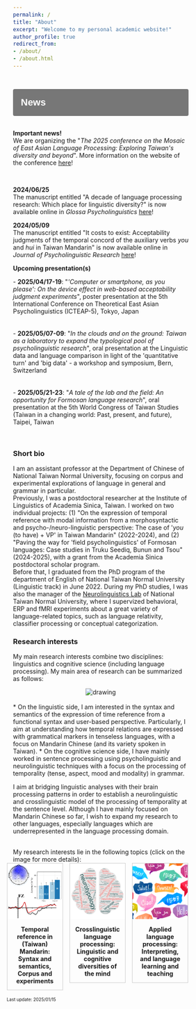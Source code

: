 ```yaml
---
permalink: /
title: "About"
excerpt: "Welcome to my personal academic website!"
author_profile: true
redirect_from: 
- /about/
- /about.html
---
```


<br>
<style>
.collapsible {
background-color: #777;
color: white;
cursor: pointer;
padding: 18px;
width: 100%;
border: none;
text-align: left;
outline: none;
border-radius: 4px;
font-size: 22px;
}

.active, .collapsible:hover {
background-color: #555;
}

.collapsible:after {
content: '\002B';
color: white;
font-weight: bold;
float: right;
margin-left: 5px;
}

.active:after {
content: "\2212";
}

.content {
padding: 0 18px;
max-height: 0;
overflow: hidden;
transition: max-height 0.4s ease-out;
background-color: #eeeeee;
color: #e06666;
border-left: solid #777 4px;
border-radius: 4px;
font-size: 18px;
}
</style>

<body>
<button class="collapsible"><b>News</b></button>
<div class="content">
<br>
<p><b>Important news!</b><br>We are organizing the "<i>The 2025 conference on the Mosaic of East Asian Language Processing: Exploring Taiwan's diversity and beyond</i>". More information on the website of the conference <a href="https://sites.google.com/view/mealp-2025/home" target="_blank">here</a>!
</p>
<br>
<p><b>2024/06/25</b><br>The manuscript entitled "A decade of language processing research: Which place for linguistic diversity?" is now available online in <i>Glossa Psycholinguistics</i> <a href="https://doi.org/10.5070/G60111432" target="_blank">here</a>!
</p>
<p><b>2024/05/09</b><br>The manuscript entitled "It costs to exist: Acceptability judgments of the temporal concord of the auxiliary verbs <i>you</i> and <i>hui</i> in Taiwan Mandarin" is now available online in <i>Journal of Psycholinguistic Research</i> <a href="https://doi.org/10.1007/s10936-024-10086-5" target="_blank">here</a>!
</p>
<p><b>Upcoming presentation(s)</b></p>
<p>
- <b>2025/04/17-19</b>: "<i>'Computer or smartphone, as you please': On the device effect in web-based acceptability judgment experiments</i>", poster presentation at the 5th International Conference on Theoretical East Asian Psycholinguistics (ICTEAP-5), Tokyo, Japan
<br>
<br><br>
- <b>2025/05/07-09</b>: "<i>In the clouds and on the ground: Taiwan as a laboratory to expand the typological pool of psycholinguistic research</i>", oral presentation at the Linguistic data and language comparison in light of the 'quantitative turn' and 'big data' - a workshop and symposium, Bern, Switzerland
<br>
<br><br>
- <b>2025/05/21-23</b>: "<i>A tale of the lab and the field: An opportunity for Formosan language research</i>", oral presentation at the 5th World Congress of Taiwan Studies (Taiwan in a changing world: Past, present, and future), Taipei, Taiwan
<br>
</p>
</div>



<script>
var coll = document.getElementsByClassName("collapsible");
var i;

for (i = 0; i < coll.length; i++) {
coll[i].addEventListener("click", function() {
this.classList.toggle("active");
var content = this.nextElementSibling;
if (content.style.maxHeight){
content.style.maxHeight = null;
} else {
content.style.maxHeight = content.scrollHeight + "px";
} 
});
}
</script>
</body>

<br>

### Short bio

I am an assistant professor at the Department of Chinese of National Taiwan Normal University, focusing on corpus and experimental explorations of language in general and grammar in particular.
<br>
Previously, I was a postdoctoral researcher at the Institute of Linguistics of Academia Sinica, Taiwan. I worked on two individual projects: (1) "On the expression of temporal reference with modal information from a morphosyntactic and psycho-/neuro-linguistic perspective: The case of '<i>you</i> (to have) + VP' in Taiwan Mandarin" (2022-2024), and (2) "Paving the way for 'field psycholinguistics' of Formosan languages: Case studies in Truku Seediq, Bunun and Tsou" (2024-2025), with a grant from the Academia Sinica postdoctoral scholar program. 
<br>
Before that, I graduated from the PhD program of the department of English of National Taiwan Normal University (Linguistic track) in June 2022. During my PhD studies, I was also the manager of the <a href="https://sites.google.com/view/neurolinguisticslabntnu" target="_blank">Neurolinguistics Lab</a> of National Taiwan Normal University, where I supervized behavioral, ERP and fMRI experiments about a great variety of language-related topics, such as language relativity, classifier processing or conceptual categorization.

### Research interests

My main research interests combine two disciplines: linguistics and cognitive science (including language processing). My main area of research can be summarized as follows:
<br>
<center>
<img src="https://aymeric-collart.github.io/images/GeneralResearch.jpg" alt="drawing" width="75%"/>
</center>
<br>
* On the linguistic side, I am interested in the syntax and semantics of the expression of time reference from a functional syntax and user-based perspective. Particularly, I aim at understanding how temporal relations are expressed with grammatical markers in tenseless languages, with a focus on Mandarin Chinese (and its variety spoken in Taiwan).
* On the cognitive science side, I have mainly worked in sentence processing using psycholinguistic and neurolinguistic techniques with a focus on the processing of temporality (tense, aspect, mood and modality) in grammar. 

I aim at bridging linguistic analyses with their brain processing patterns in order to establish a neurolinguistic and crosslinguistic model of the processing of temporality at the sentence level. Although I have mainly focused on Mandarin Chinese so far, I wish to expand my research to other languages, especially languages which are underrepresented in the language processing domain.

<br>
My research interests lie in the following  topics (click on the image for more details):


<style>

div.gallery {
border: 1px solid #ccc;
}

div.gallery:hover {
border: 1px solid #777;
}

div.gallery img {
width: 100%;
height: auto;
}

div.desc {
padding: 12px;
text-align: center;
}

* {
box-sizing: border-box;
}

.container {
display: grid; 
grid-auto-rows: 1fr; 
grid-template-columns: 32% 32% 32%; 
grid-template-rows: auto auto auto; 
gap: 15px 15px; 
grid-template-areas: 
"Project1 Project2 Project 3"; 
justify-content: center; 
justify-items: stretch; 
align-items: stretch; 
}

</style>



<div class="container">
<div class="Project1">
<div class="gallery">
<a target="_blank" href="https://aymeric-collart.github.io/projects/1-Mandarin_Syntax_Semantics_Corpus_Experiments_Temporal/">
 <img src="./../images/Project1.png" width="200" height="200">
</a>
<div class="desc">
<b>Temporal reference in (Taiwan) Mandarin: Syntax and semantics, Corpus and experiments</b></div>
</div>
</div>

<div class="Project2">
<div class="gallery">
<a target="_blank" href="https://aymeric-collart.github.io/projects/2-Crosslinguistic_Processing">
 <img src="./../images/Project2.png" width="250" height="250">
</a>
<div class="desc"><b>Crosslinguistic language processing: Linguistic and cognitive diversities of the mind</b></div>
</div>
</div>

<div class="Project3">
<div class="gallery">
<a target="_blank" href="https://aymeric-collart.github.io/projects/3-Applied_language_processing/">
 <img src="./../images/Project3.png" width="200" height="200">
</a>
<div class="desc"><b>Applied language processing: Interpreting, and language learning and teaching</b></div>
</div>
</div>

<br>
<font size="1">Last update: 2025/01/15</font>